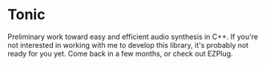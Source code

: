 Tonic
=====

Preliminary work toward easy and efficient audio synthesis in C++. If you're not interested in working with me to develop this library, it's probably not ready for you yet. Come back in a few months, or check out EZPlug.